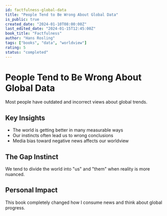 ```yaml
---
id: factfulness-global-data
title: "People Tend to Be Wrong About Global Data"
is_public: true
created_date: "2024-01-10T08:00:00Z"
last_edited_date: "2024-01-15T12:45:00Z"
book_title: "Factfulness"
author: "Hans Rosling"
tags: ["books", "data", "worldview"]
rating: 5
status: "completed"
---
```


# People Tend to Be Wrong About Global Data

Most people have outdated and incorrect views about global trends.

## Key Insights

- The world is getting better in many measurable ways
- Our instincts often lead us to wrong conclusions
- Media bias toward negative news affects our worldview

## The Gap Instinct

We tend to divide the world into "us" and "them" when reality is more nuanced.

## Personal Impact

This book completely changed how I consume news and think about global progress.
